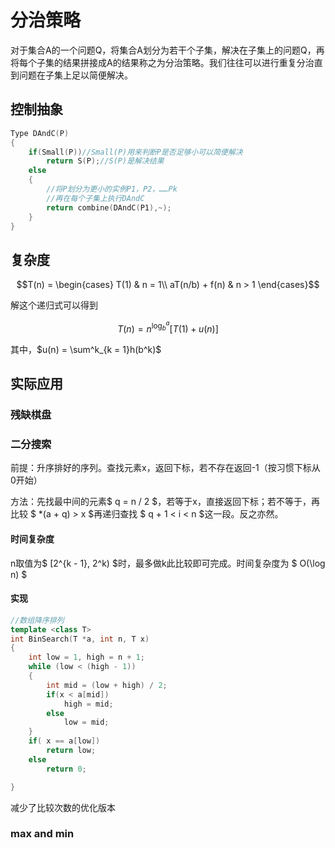 # 分治策略
对于集合A的一个问题Q，将集合A划分为若干个子集，解决在子集上的问题Q，再将每个子集的结果拼接成A的结果称之为分治策略。我们往往可以进行重复分治直到问题在子集上足以简便解决。
## 控制抽象
```cpp
Type DAndC(P)
{
    if(Small(P))//Small(P)用来判断P是否足够小可以简便解决
        return S(P);//S(P)是解决结果
    else
    {
        //将P划分为更小的实例P1，P2，……Pk
        //再在每个子集上执行DAndC
        return combine(DAndC(P1),~);
    }
}
```
## 复杂度
```math
T(n) = 
    \begin{cases}
        T(1) & n = 1\\
        aT(n/b) + f(n) & n > 1
    \end{cases}
```
解这个递归式可以得到
```math
T(n) = n^{\log^a_b}[T(1) + u(n)]
```
其中，$`u(n) = \sum^k_{k = 1}h(b^k)`$

## 实际应用
### 残缺棋盘

### 二分搜索
前提：升序排好的序列。查找元素x，返回下标，若不存在返回-1（按习惯下标从0开始）

方法：先找最中间的元素$ q = n / 2 $，若等于x，直接返回下标；若不等于，再比较 $ *(a + q) > x $再递归查找 $ q + 1 < i < n $这一段。反之亦然。

#### 时间复杂度

n取值为$ [2^{k - 1}, 2^k) $时，最多做k此比较即可完成。时间复杂度为 $ O(\log n) $

#### 实现
```cpp
//数组降序排列
template <class T>
int BinSearch(T *a, int n, T x)
{
    int low = 1, high = n + 1;
    while (low < (high - 1))
    {
        int mid = (low + high) / 2;
        if(x < a[mid])
            high = mid;
        else
            low = mid;
    }
    if( x == a[low])
        return low;
    else 
        return 0;

}
```
减少了比较次数的优化版本

### max and min
